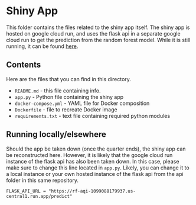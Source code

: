 # Shiny App

This folder contains the files related to the shiny app itself. The shiny app is hosted on google cloud run, and uses the flask api in a separate google cloud run to get the prediction from the random forest model. While it is still running, it can be found [here](https://rfshiny-1099088179937.us-central1.run.app/).

## Contents

Here are the files that you can find in this directory.

- `README.md` - this file containing info.
- `app.py` - Python file containing the shiny app
- `docker-compose.yml` - YAML file for Docker composition
- `Dockerfile` - file to recreate Docker image
- `requirements.txt` - text file containing required python modules

## Running locally/elsewhere

Should the app be taken down (once the quarter ends), the shiny app can be reconstructed here. However, it is likely that the google cloud run instance of the flask api has also been taken down. In this case, please make sure to change this line located in `app.py`. Likely, you can change it to a local instance or your own hosted instance of the flask api from the api folder in this same repository.

```
FLASK_API_URL = "https://rf-aqi-1099088179937.us-central1.run.app/predict"
```
